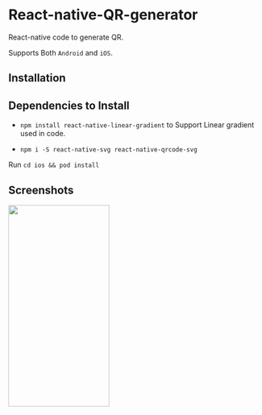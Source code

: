 # React-native-QR-generator

React-native code to generate QR.

Supports Both `Android` and `iOS`.

## Installation

## Dependencies to Install

* `npm install react-native-linear-gradient` to Support Linear gradient used in code.

* `npm i -S react-native-svg react-native-qrcode-svg` 


Run `cd ios && pod install`

## Screenshots

<img src="https://user-images.githubusercontent.com/46760095/193960400-101f43dd-b095-449d-b4ed-93bb7b649b1b.png" width="200" height="400">


